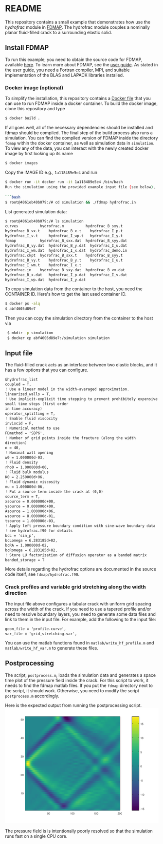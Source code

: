 # README

This repository contains a small example that demonstrates how use the *hydrofrac* module in
[FDMAP](https://bitbucket.org/ericmdunham/fdmap/src/master/).
The hydrofrac module couples a nominally planar fluid-filled crack to a surrounding elastic solid.

## Install FDMAP
To run this example, you need to obtain the source code for FDMAP, available [here](https://bitbucket.org/ericmdunham/fdmap/src/master/).
To learn more about FDMAP, see the [user
guide](https://pangea.stanford.edu/~edunham/codes/fdmap/UserGuide-v1.0.pdf). As stated in the user
guide, you need a Fortran compiler, MPI, and suitable implementation of the BLAS and LAPACK
libraries installed. 


### Docker image (optional)
To simplify the installation, this repository contains a [Docker file](Dockerfile) that you
can use to run FDMAP inside a docker container. To build the docker image, clone this repository and
type
```bash
$ docker build .
```
If all goes well, all of the necessary dependencies should be installed and fdmap should be
compiled. The final step of the build process also runs a simulation. 
You can find the compiled version of FDMAP inside the directory `fdmap` within the docker
container, as well as simulation data in `simulation`. To view any of the data, you can interact with the newly created docker image by first looking up its
name
```bash
$ docker images
```
Copy the IMAGE ID e.g., `1a118489e5e4` and run
```bash
$ docker run -it docker run -it 1a118489e5e4 /bin/bash
Run the simulation using the provided example input file (see below),

```bash
$ root@4061eb40b079:/# cd simulation && ./fdmap hydrofrac.in
```
List generated simulation data:
```
$ root@4061eb40b079:/# ls simulation
curves          hydrofrac.m          hydrofrac_B_sxy.t    hydrofrac_B_vx.t    hydrofrac_B_x.t    hydrofrac_I_p.t    hydrofrac_I_v.t     hydrofrac_I_wp.t   hydrofrac_I_y.t
fdmap           hydrofrac_B_sxx.dat  hydrofrac_B_syy.dat  hydrofrac_B_vy.dat  hydrofrac_B_y.dat  hydrofrac_I_u.dat  hydrofrac_I_wm.dat  hydrofrac_I_x.dat  hydrofrac_demo.in
hydrofrac.ckpt  hydrofrac_B_sxx.t    hydrofrac_B_syy.t    hydrofrac_B_vy.t    hydrofrac_B_y.t    hydrofrac_I_u.t    hydrofrac_I_wm.t    hydrofrac_I_x.t    
hydrofrac.in    hydrofrac_B_sxy.dat  hydrofrac_B_vx.dat   hydrofrac_B_x.dat   hydrofrac_I_p.dat  hydrofrac_I_v.dat  hydrofrac_I_wp.dat  hydrofrac_I_y.dat
```

To copy simulation data from the container to the host, you need the CONTAINER ID. Here's how to get
the last used container ID.
```bash
$ docker ps -alq
$ abf4605d89e7
```
Then you can copy the simulation directory from the container to the host via
```bash
 $ mkdir -p simulation
 $ docker cp abf4605d89e7:/simulation simulation
```

## Input file
The fluid-filled crack acts as an interface between two elastic blocks, and it has a few options
that you can configure. 
```
&hydrofrac_list
coupled = T,
! Use a linear model in the width-averaged approximation. 
linearized_walls = T,
! Use implicit-explicit time stepping to prevent prohibitely expensive small time steps (first order
in time accuracy)
operator_splitting = T,
! Enable fluid viscocity
inviscid = F,
! Numerical method to use 
FDmethod = 'SBP6',
! Number of grid points inside the fracture (along the width direction)
n = 40,
! Nominal wall opening 
w0 = 1.000000d-03,
! Fluid density
rho0 = 1.000000d+00,
! Fluid bulk modulus
K0 = 2.250000d+06,
! Fluid dynamic viscosity
mu = 1.000000d-06,
! Put a source term inside the crack at (0,0)
source_term = T,
xsource = 0.000000d+00,
ysource = 0.000000d+00,
Asource = 1.000000d+06,
wsource = 8.000000d-01,
tsource = 1.000000d-03,
! Apply left pressure boundary condition with sine-wave boundary data
! see hydrofrac.f90 for details
bcL = 'sin_p', 
bcLomega = 6.283185d+02,
bcRA = 1.000000d-02,
bcRomega = 6.283185d+02,
! Store LU factorization of diffusion operator as a banded matrix 
banded_storage = T
```
More details regarding the hydrofrac options are documented in the source code itself, see
`fdmap/hydrofrac.f90`.

### Crack profiles and variable grid stretching along the width direction
The input file above configures a tabular crack with uniform grid spacing across the width of the
crack. If you need to use a tapered profile and/or need to resolve boundary layers, you need to
generate some data files and link to them in the input file. For example, add the following to the
input file:
```
geom_file = 'profile.curve',
var_file = 'grid_stretching.var',
```
You can use the matlab functions found in `matlab/write_hf_profile.m` and `matlab/write_hf_var.m` to generate
these files.

## Postprocessing
The script, `postprocess.m`,  loads the simulation data and generates a space time plot of
the pressure field inside the crack. For this script to work, it needs to find the fdmap matlab
files. If you put the `fdmap` directory next to the script, it should work.
Otherwise, you need to modify the script `postprocess.m` accordingly.

Here is the expected output from running the postprocessing script.
![](pressure.png)

The pressure field is is intentionally poorly resolved so that the simulation runs fast on a single
CPU core. 
